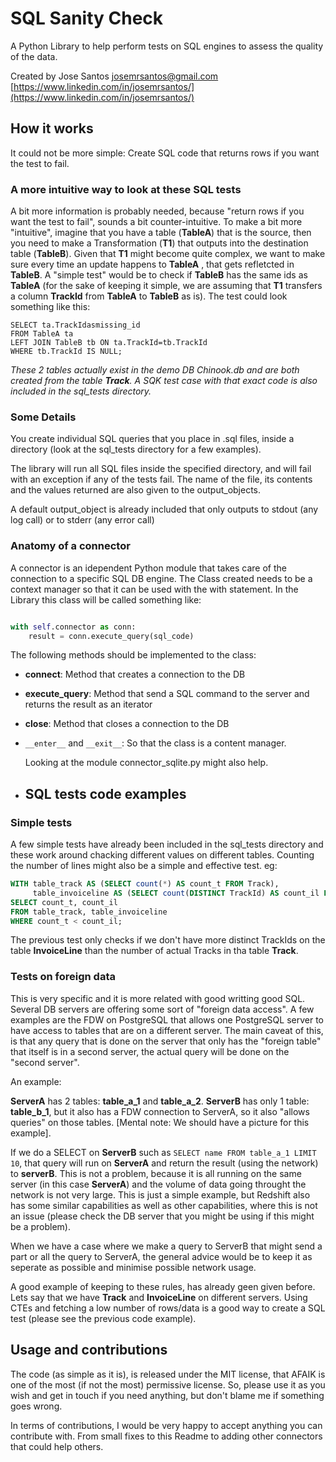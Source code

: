 # SQL Sanity Check

A Python Library to help perform tests on SQL engines to assess the quality of the data.

Created by Jose Santos
[josemrsantos@gmail.com](mailto:josemrsantos@gmail.com)
[https://www.linkedin.com/in/josemrsantos/](https://www.linkedin.com/in/josemrsantos/)

## How it works

It could not be more simple: Create SQL code that returns rows if you want the test to fail.

### A more intuitive way to look at these SQL tests

A bit more information is probably needed, because "return rows if you want the test to fail", sounds a bit counter-intuitive. To make a bit more "intuitive", imagine that you have a table (**TableA**) that is the source, then you need to make a Transformation (**T1**) that outputs into the destination table (**TableB**). Given that **T1** might become quite complex, we want to make sure every time an update happens to **TableA** , that gets refletcted in **TableB**. A "simple test" would be to check if **TableB** has the same ids as **TableA** (for the sake of keeping it simple, we are assuming that **T1** transfers a column **TrackId** from **TableA** to **TableB** as is). The test could look something like this:

```
SELECT ta.TrackIdasmissing_id
FROM TableA ta
LEFT JOIN TableB tb ON ta.TrackId=tb.TrackId
WHERE tb.TrackId IS NULL;
```

*These 2 tables actually exist in the demo DB Chinook.db and are both created from the table **Track**. A SQK test case with that exact code is also included in the sql_tests directory.*

### Some Details

You create individual SQL queries that you place in .sql files, inside a directory (look at the sql_tests directory for a few examples).

The library will run all SQL files inside the specified directory, and will fail with an exception if any of the tests fail. The name of the file, its contents and the values returned are also given to the output_objects.

A default output_object is already included that only outputs to stdout (any log call) or to stderr (any error call)

### Anatomy of a connector

A connector is an idependent Python module that takes care of the connection to a specific SQL DB engine.
The Class created needs to be a context manager so that it can be used with the with statement. In the Library this class will be called something like:

```python

with self.connector as conn:
    result = conn.execute_query(sql_code)
```

The following methods should be implemented to the class:

* **connect**: Method that creates a connection to the DB
* **execute_query**: Method that send a SQL command to the server and returns the result as an iterator
* **close**: Method that closes a connection to the DB
* `__enter__` and `__exit__`: So that the class is a content manager.

  Looking at the module connector_sqlite.py might also help.
* ## SQL tests code examples

### Simple tests

A few simple tests have already been included in the sql_tests directory and these work around chacking different values on different tables. Counting the number of lines might also be a simple and effective test. eg:

```sql
WITH table_track AS (SELECT count(*) AS count_t FROM Track),
     table_invoiceline AS (SELECT count(DISTINCT TrackId) AS count_il FROM InvoiceLine)
SELECT count_t, count_il
FROM table_track, table_invoiceline
WHERE count_t < count_il;
```

The previous test only checks if we don't have more distinct TrackIds on the table **InvoiceLine** than the number of actual Tracks in tha table **Track**.

### Tests on foreign data

This is very specific and it is more related with good writting good SQL. Several DB servers are offering some sort of "foreign data access". A few examples are the FDW on PostgreSQL that allows one PostgreSQL server to have access to tables that are on a different server. The main caveat of this, is that any query that is done on the server that only has the "foreign table" that itself is in a second server, the actual query will be done on the "second server".

An example:

**ServerA** has 2 tables: **table_a_1** and **table_a_2**. **ServerB** has only 1 table: **table_b_1**, but it also has a FDW connection to ServerA, so it also "allows queries" on those tables. [Mental note: We should have a picture for this example].

If we do a SELECT on **ServerB** such as `SELECT name FROM table_a_1 LIMIT 10`, that query will run on **ServerA** and return the result (using the network) to **serverB**. This is not a problem, because it is all running on the same server (in this case **ServerA**) and the volume of data going throught the network is not very large. This is just a simple example, but Redshift also has some similar capabilities as well as other capabilities, where this is not an issue (please check the DB server that you might be using if this might be a problem).

When we have a case where we make a query to ServerB that might send a part or all the query to ServerA, the general advice would be to keep it as seperate as possible and minimise possible network usage.

A good example of keeping to these rules, has already geen given before. Lets say that we have **Track** and **InvoiceLine** on different servers. Using CTEs and fetching a low number of rows/data is a good way to create a SQL test (please see the previous code example).

## Usage and contributions

The code (as simple as it is), is released under the MIT license, that AFAIK is one of the most (if not the most) permissive license. So, please use it as you wish and get in touch if you need anything, but don't blame me if something goes wrong.

In terms of contributions, I would be very happy to accept anything you can contribute with. From small fixes to this Readme to adding other connectors that could help others.
